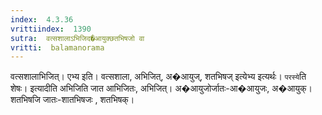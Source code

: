 ```yaml
---
index:  4.3.36
vrittiindex:  1390
sutra:  वत्सशालाऽभिजिद�आयुक्छतभिषजो वा
vritti:  balamanorama 
---
```


वत्सशालाभिजित्। एभ्य इति। वत्सशाला, अभिजित्, अ�आयुज्, शतभिषज् इत्येभ्य इत्यर्थः। `परस्ये`ति शेषः। इत्यादीति अभिजिति जात आभिजितः, अभिजित्। अ�आयुजोर्जातः-आ�आयुजः, अ�आयुक्। शतभिषजि जातः-शातभिषजः , शतभिषक्। 

